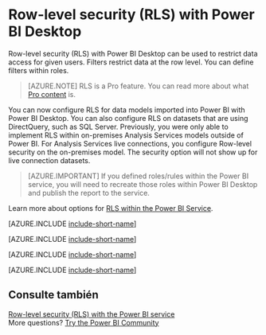 <properties
pageTitle="Row-level security (RLS) with Power BI Desktop"
description="How to configure row-level security for imported datasets, and DirectQuery, within Power BI Desktop."
services="powerbi"
documentationCenter=""
authors="guyinacube"
manager="mblythe"
backup=""
editor=""
tags=""
qualityFocus="no"
qualityDate=""/>

<tags
ms.service="powerbi"
ms.devlang="NA"
ms.topic="article"
ms.tgt_pltfrm="na"
ms.workload="powerbi"
ms.date="09/21/2016"
ms.author="asaxton"/>
# Row-level security (RLS) with Power BI Desktop

Row-level security (RLS) with Power BI Desktop can be used to restrict data access for given users. Filters restrict data at the row level. You can define filters within roles.

> [AZURE.NOTE] RLS is a Pro feature. You can read more about what <bpt id="p1">[</bpt>Pro content<ept id="p1">](powerbi-power-bi-pro-content-what-is-it.md)</ept> is.

You can now configure RLS for data models imported into Power BI with Power BI Desktop. You can also configure RLS on datasets that are using DirectQuery, such as SQL Server. Previously, you were only able to implement RLS within on-premises Analysis Services models outside of Power BI. For Analysis Services live connections, you configure Row-level security on the on-premises model. The security option will not show up for live connection datasets.

> [AZURE.IMPORTANT] If you defined roles/rules within the Power BI service, you will need to recreate those roles within Power BI Desktop and publish the report to the service.

Learn more about options for <bpt id="p1">[</bpt>RLS within the Power BI Service<ept id="p1">](powerbi-admin-rls.md)</ept>.

[AZURE.INCLUDE [include-short-name](../includes/rls-desktop-define-roles.md)]

[AZURE.INCLUDE [include-short-name](../includes/rls-desktop-view-as-roles.md)]

[AZURE.INCLUDE [include-short-name](../includes/rls-limitations.md)]

[AZURE.INCLUDE [include-short-name](../includes/rls-faq.md)]

## Consulte también

[Row-level security (RLS) with the Power BI service](powerbi-admin-rls.md)  
More questions? [Try the Power BI Community](http://community.powerbi.com/)